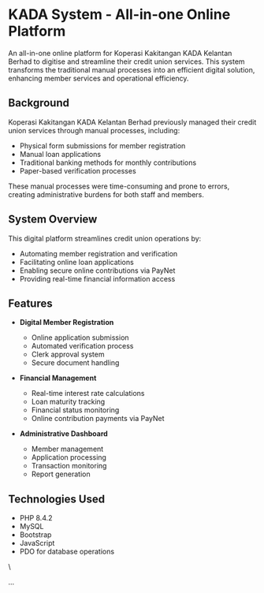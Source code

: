 # KADA System - All-in-one Online Platform

An all-in-one online platform for Koperasi Kakitangan KADA Kelantan Berhad to digitise and streamline their credit union services. This system transforms the traditional manual processes into an efficient digital solution, enhancing member services and operational efficiency.

## Background

Koperasi Kakitangan KADA Kelantan Berhad previously managed their credit union services through manual processes, including:
- Physical form submissions for member registration
- Manual loan applications
- Traditional banking methods for monthly contributions
- Paper-based verification processes

These manual processes were time-consuming and prone to errors, creating administrative burdens for both staff and members.

## System Overview

This digital platform streamlines credit union operations by:
- Automating member registration and verification
- Facilitating online loan applications
- Enabling secure online contributions via PayNet
- Providing real-time financial information access

## Features

- **Digital Member Registration**
  - Online application submission
  - Automated verification process
  - Clerk approval system
  - Secure document handling

- **Financial Management**
  - Real-time interest rate calculations
  - Loan maturity tracking
  - Financial status monitoring
  - Online contribution payments via PayNet

- **Administrative Dashboard**
  - Member management
  - Application processing
  - Transaction monitoring
  - Report generation

## Technologies Used

- PHP 8.4.2
- MySQL
- Bootstrap
- JavaScript
- PDO for database operations


\\

...